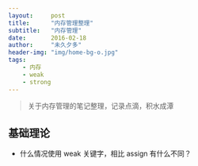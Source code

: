 ```yaml
---
layout:     post
title:      "内存管理整理"
subtitle:   "内存管理"
date:       2016-02-18
author:     "未久夕多"
header-img: "img/home-bg-o.jpg"
tags:
    - 内存
    - weak
    - strong
---
```


> 关于内存管理的笔记整理，记录点滴，积水成潭

## 基础理论
* 什么情况使用 weak 关键字，相比 assign 有什么不同？